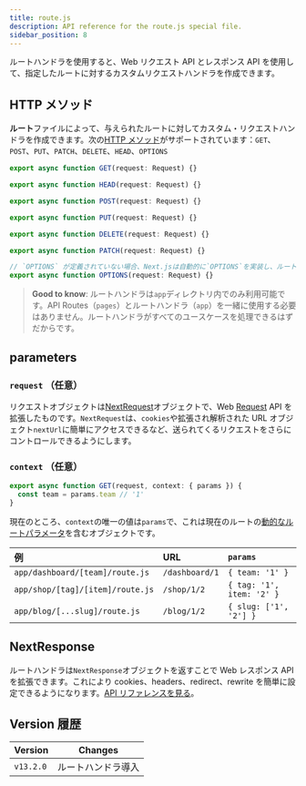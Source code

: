 ```yaml
---
title: route.js
description: API reference for the route.js special file.
sidebar_position: 8
---
```


ルートハンドラを使用すると、Web リクエスト API とレスポンス API を使用して、指定したルートに対するカスタムリクエストハンドラを作成できます。

## HTTP メソッド

**ルート**ファイルによって、与えられたルートに対してカスタム・リクエストハンドラを作成できます。次の[HTTP メソッド](https://developer.mozilla.org/en-US/docs/Web/HTTP/Methods)がサポートされています：`GET`、`POST`、`PUT`、`PATCH`、`DELETE`、`HEAD`、`OPTIONS`

```ts title="route.ts"
export async function GET(request: Request) {}

export async function HEAD(request: Request) {}

export async function POST(request: Request) {}

export async function PUT(request: Request) {}

export async function DELETE(request: Request) {}

export async function PATCH(request: Request) {}

// `OPTIONS` が定義されていない場合、Next.jsは自動的に`OPTIONS`を実装し、ルートハンドラで定義されている他のメソッドに応じて適切なレスポンス`Allow`ヘッダーを設定します。
export async function OPTIONS(request: Request) {}
```

> **Good to know**: ルートハンドラは`app`ディレクトリ内でのみ利用可能です。API Routes（`pages`）とルートハンドラ（`app`）を一緒に使用する必要はありません。ルートハンドラがすべてのユースケースを処理できるはずだからです。

## parameters

### `request` （任意）

リクエストオブジェクトは[NextRequest](/docs/app-router/api-reference/functions/next-request)オブジェクトで、Web [Request](https://developer.mozilla.org/en-US/docs/Web/API/Request) API を拡張したものです。`NextRequest`は、`cookies`や拡張され解析された URL オブジェクト`nextUrl`に簡単にアクセスできるなど、送られてくるリクエストをさらにコントロールできるようにします。

### `context` （任意）

```js title="app/dashboard/[team]/route.js"
export async function GET(request, context: { params }) {
  const team = params.team // '1'
}
```

現在のところ、`context`の唯一の値は`params`で、これは現在のルートの[動的なルートパラメータ](/docs/app-router/building-your-application/routing/dynamic-routes)を含むオブジェクトです。

| 例                               | URL            | `params`                  |
| :------------------------------- | :------------- | :------------------------ |
| `app/dashboard/[team]/route.js`  | `/dashboard/1` | `{ team: '1' }`           |
| `app/shop/[tag]/[item]/route.js` | `/shop/1/2`    | `{ tag: '1', item: '2' }` |
| `app/blog/[...slug]/route.js`    | `/blog/1/2`    | `{ slug: ['1', '2'] }`    |

## NextResponse

ルートハンドラは`NextResponse`オブジェクトを返すことで Web レスポンス API を拡張できます。これにより cookies、headers、redirect、rewrite を簡単に設定できるようになります。[API リファレンスを見る](/docs/app-router/api-reference/functions/next-response)。

## Version 履歴

| Version   | Changes            |
| --------- | ------------------ |
| `v13.2.0` | ルートハンドラ導入 |
